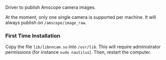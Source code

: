 Driver to publish Amscope camera images.

At the moment, only one single camera is supported per machine. It will always publish on `/amscope/image_raw`.

### First Time Installation

Copy the file `lib/libnncam.so` into `/usr/lib`. This will require administrator permissions (for instance `sudo nautilus`). Then, restart the computer.

